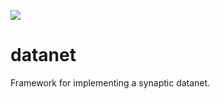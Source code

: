 ![](https://github.com/BlackLambert/datanet/workflows/Kotlin-CI/badge.svg)

# datanet
Framework for implementing a synaptic datanet.
